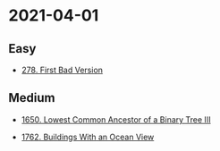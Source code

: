 # 2021-04-01

## Easy

* [278. First Bad Version](https://leetcode.com/problems/first-bad-version/)

## Medium

* [1650. Lowest Common Ancestor of a Binary Tree III](https://leetcode.com/problems/lowest-common-ancestor-of-a-binary-tree-iii/)

* [1762. Buildings With an Ocean View](https://leetcode.com/problems/buildings-with-an-ocean-view/)
